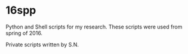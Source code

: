 # 16spp
Python and Shell scripts for my research.
These scripts were used from spring of 2016.

Private scripts written by S.N.



